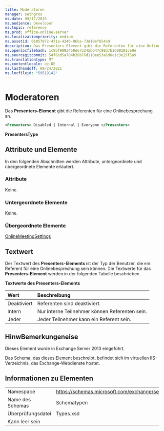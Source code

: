 ```yaml
---
title: Moderatoren
manager: sethgros
ms.date: 09/17/2015
ms.audience: Developer
ms.topic: reference
ms.prod: office-online-server
ms.localizationpriority: medium
ms.assetid: 01057872-4f1a-4246-86ba-73d10ef854a0
description: Das Presenters-Element gibt die Referenten für eine Onlinebesprechung an.
ms.openlocfilehash: 1c9bf9093450e675245b647c98d7b1d00101ce9e
ms.sourcegitcommit: 54f6cd5a704b36b76d110ee53a6d6c1c3e15f5a9
ms.translationtype: MT
ms.contentlocale: de-DE
ms.lasthandoff: 09/24/2021
ms.locfileid: "59519142"
---
```

# <a name="presenters"></a>Moderatoren

Das **Presenters-Element** gibt die Referenten für eine Onlinebesprechung an. 
  
```XML
<Presenters> Disabled | Internal | Everyone </Presenters>
```

 **PresentersType**
## <a name="attributes-and-elements"></a>Attribute und Elemente

In den folgenden Abschnitten werden Attribute, untergeordnete und übergeordnete Elemente erläutert.
  
### <a name="attributes"></a>Attribute

Keine.
  
### <a name="child-elements"></a>Untergeordnete Elemente

Keine.
  
### <a name="parent-elements"></a>Übergeordnete Elemente

[OnlineMeetingSettings](onlinemeetingsettings.md)
  
## <a name="text-value"></a>Textwert

Der Textwert des **Presenters-Elements** ist der Typ der Benutzer, die ein Referent für eine Onlinebesprechung sein können. Die Textwerte für das **Presenters-Element** werden in der folgenden Tabelle beschrieben. 
  
**Textwerte des Presenters-Elements**

|**Wert**|**Beschreibung**|
|:-----|:-----|
|Deaktiviert  <br/> |Referenten sind deaktiviert.  <br/> |
|Intern  <br/> |Nur interne Teilnehmer können Referenten sein.  <br/> |
|Jeder  <br/> |Jeder Teilnehmer kann ein Referent sein.  <br/> |
   
## <a name="remarks"></a>HinwBemerkungeneise

Dieses Element wurde in Exchange Server 2013 eingeführt.
  
Das Schema, das dieses Element beschreibt, befindet sich im virtuellen IIS-Verzeichnis, das Exchange-Webdienste hostet.
  
## <a name="element-information"></a>Informationen zu Elementen

|||
|:-----|:-----|
|Namespace  <br/> |https://schemas.microsoft.com/exchange/services/2006/types  <br/> |
|Name des Schemas  <br/> |Schematypen  <br/> |
|Überprüfungsdatei  <br/> |Types.xsd  <br/> |
|Kann leer sein  <br/> ||
   

